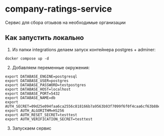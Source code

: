 # company-ratings-service
Сервис для сбора отзывов на необходимые организации

## Как запустить локально
1. Из папки integrations делаем запуск контейнера postgres + adminer:
```shell
docker compose up -d
```
2. Добавляем переменные окружения:
```shell
export DATABASE_ENGINE=postgresql
export DATABASE_USER=postgres
export DATABASE_PASSWORD=testpostgres
export DATABASE_HOST=localhost
export DATABASE_PORT=5432
export DATABASE_NAME=db
export AUTH_SECRET=09d25e094faa6ca2556c818166b7a9563b93f7099f6f0f4caa6cf63b88e8d3e7
export AUTH_ALGORITHM=HS256
export AUTH_RESET_SECRET=testtest
export AUTH_VERIFICATION_SECRET=testtest
```
3. Запускаем сервис
